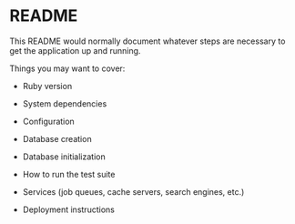 # README

This README would normally document whatever steps are necessary to get the
application up and running.

Things you may want to cover:

* Ruby version

* System dependencies  
    
* Configuration 

* Database creation

* Database initialization

* How to run the test suite 

* Services (job queues, cache servers, search engines, etc.)

* Deployment instructions


